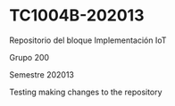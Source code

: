 # TC1004B-202013

Repositorio del bloque Implementación IoT

Grupo 200

Semestre 202013

Testing making changes to the repository
